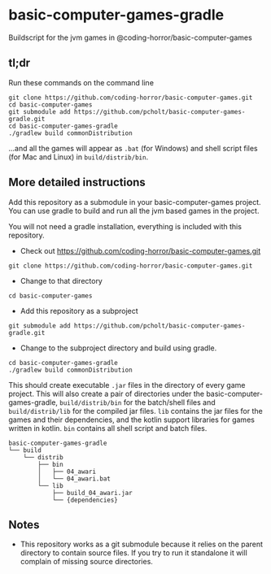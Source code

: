 # basic-computer-games-gradle
Buildscript for the jvm games in @coding-horror/basic-computer-games

## tl;dr
Run these commands on the command line

```shell
git clone https://github.com/coding-horror/basic-computer-games.git
cd basic-computer-games
git submodule add https://github.com/pcholt/basic-computer-games-gradle.git
cd basic-computer-games-gradle
./gradlew build commonDistribution
```
...and all the games will appear as `.bat` (for Windows) 
and shell script files (for Mac and Linux) 
in `build/distrib/bin`.

## More detailed instructions

Add this repository as a submodule in your basic-computer-games project. You can use gradle to build and run all the jvm based games in the project.

You will not need a gradle installation, everything is included with this repository.


- Check out https://github.com/coding-horror/basic-computer-games.git

```shell
git clone https://github.com/coding-horror/basic-computer-games.git
```

- Change to that directory

```shell
cd basic-computer-games
```
- Add this repository as a subproject

```shell
git submodule add https://github.com/pcholt/basic-computer-games-gradle.git
```
  
- Change to the subproject directory and build using gradle. 

```
cd basic-computer-games-gradle
./gradlew build commonDistribution
```
  
This should create executable `.jar` files in the directory of every game project.
This will also create a pair of directories under the basic-computer-games-gradle,
`build/distrib/bin` for the batch/shell files and `build/distrib/lib` for the compiled jar files. `lib` contains
the jar files for the games and their dependencies, and the kotlin support libraries
for games written in kotlin. `bin` contains all shell script and batch files.

```
basic-computer-games-gradle
└── build
    └── distrib
        ├── bin
        │   ├── 04_awari
        │   └── 04_awari.bat
        └── lib
            ├── build_04_awari.jar
            └── {dependencies}
```

## Notes
- This repository works as a git submodule because it relies on the parent directory to contain source files.
If you try to run it standalone it will complain of missing source directories.